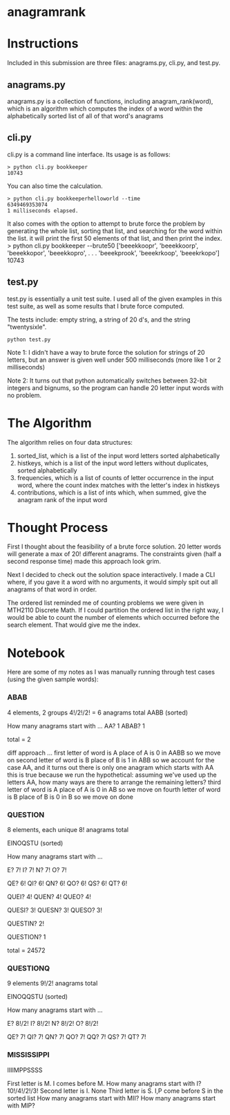 # anagramrank

Instructions
=====

Included in this submission are three files: anagrams.py, cli.py, and test.py.

## anagrams.py
anagrams.py is a collection of functions, including anagram_rank(word), which is an algorithm which computes the index of a word within the alphabetically sorted list of all of that word's anagrams

## cli.py
cli.py is a command line interface. Its usage is as follows:

    > python cli.py bookkeeper
    10743
    
You can also time the calculation.

    > python cli.py bookkeeperhelloworld --time
    6349469353074
    1 milliseconds elapsed.

It also comes with the option to attempt to brute force the problem by generating the whole list, sorting that list, and searching for the word within the list. it will print the first 50 elements of that list, and then print the index.
    > python cli.py bookkeeper --brute50
    ['beeekkoopr',
     'beeekkoorp',
     'beeekkopor',
     'beeekkopro',
     .
     .
     .
     'beeekprook',
     'beeekrkoop',
     'beeekrkopo']
    10743

## test.py
test.py is essentially a unit test suite. I used all of the given examples in this test suite, as well as some results that I brute force computed.

The tests include: empty string, a string of 20 d's, and the string "twentysixle".

    python test.py

Note 1: I didn't have a way to brute force the solution for strings of 20 letters, but an answer is given well under 500 milliseconds (more like 1 or 2 milliseconds)

Note 2: It turns out that python automatically switches between 32-bit integers and bignums, so the program can handle 20 letter input words with no problem.

The Algorithm
=====
The algorithm relies on four data structures:
1. sorted_list, which is a list of the input word letters sorted alphabetically
2. histkeys, which is a list of the input word letters without duplicates, sorted alphabetically
3. frequencies, which is a list of counts of letter occurrence in the input word, where the count index matches with the letter's index in histkeys
4. contributions, which is a list of ints which, when summed, give the anagram rank of the input word


Thought Process
=====


First I thought about the feasibility of a brute force solution. 20 letter words will generate a max of 20! different anagrams. The constraints given (half a second response time) made this approach look grim.

Next I decided to check out the solution space interactively. I made a CLI where, if you gave it a word with no arguments, it would simply spit out all anagrams of that word in order.

The ordered list reminded me of counting problems we were given in MTH2110 Discrete Math. If I could partition the ordered list in the right way, I would be able to count the number of elements which occurred before the search element. That would give me the index.

Notebook
=====

Here are some of my notes as I was manually running through test cases (using the given sample words):
### ABAB
4 elements, 2 groups
4!/2!/2! = 6 anagrams total
AABB (sorted)

How many anagrams start with ...
AA? 1
ABAB? 1

total = 2

diff approach ...
first letter of word is A
	place of A is 0 in AABB
		so we move on
second letter of word is B
	place of B is 1 in ABB
		so we account for the case AA, and it turns out there is only one anagram which starts with AA
		this is true because we run the hypothetical:
			assuming we've used up the letters AA, how many ways are there to arrange the remaining letters?
third letter of word is A
	place of A is 0 in AB
		so we move on
fourth letter of word is B
	place of B is 0 in B
		so we move on
done


### QUESTION
8 elements, each unique
8! anagrams total

EINOQSTU (sorted)

How many anagrams start with ...

E? 7!
I? 7!
N? 7!
O? 7!

QE? 6!
QI? 6!
QN? 6!
QO? 6!
QS? 6!
QT? 6!

QUEI? 4!
QUEN? 4!
QUEO? 4!

QUESI? 3!
QUESN? 3!
QUESO? 3!

QUESTIN? 2!

QUESTION? 1

total = 24572



### QUESTIONQ
9 elements
9!/2! anagrams total

EINOQQSTU (sorted)

How many anagrams start with ...

E? 8!/2!
I? 8!/2!
N? 8!/2!
O? 8!/2!

QE? 7!
QI? 7!
QN? 7!
QO? 7!
QQ? 7!
QS? 7!
QT? 7!


### MISSISSIPPI
IIIIMPPSSSS

First letter is M. I comes before M.
	How many anagrams start with I? 10!/4!/2!/3!
Second letter is I. None
Third letter is S. I,P come before S in the sorted list
	How many anagrams start with MII? 
	How many anagrams start with MIP?

